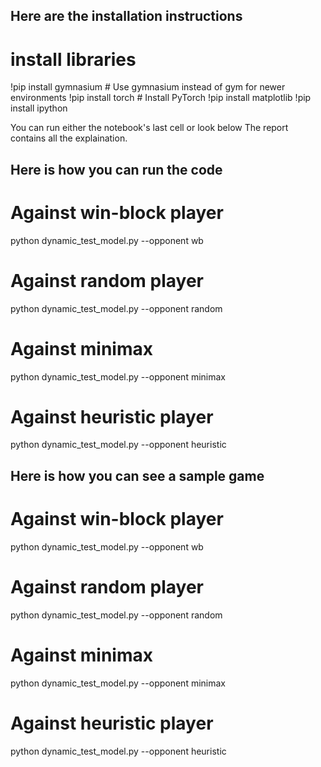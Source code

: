 ## Here are the installation instructions
# install libraries
!pip install gymnasium  # Use gymnasium instead of gym for newer environments
!pip install torch  # Install PyTorch
!pip install matplotlib
!pip install ipython


You can run either the notebook's last cell or look below
The report contains all the explaination.

## Here is how you can run the code


# Against win-block player
python dynamic_test_model.py --opponent wb

# Against random player
python dynamic_test_model.py --opponent random

# Against minimax
python dynamic_test_model.py --opponent minimax

# Against heuristic player
python dynamic_test_model.py --opponent heuristic



## Here is how you can see a sample game

# Against win-block player
python dynamic_test_model.py --opponent wb

# Against random player
python dynamic_test_model.py --opponent random

# Against minimax
python dynamic_test_model.py --opponent minimax

# Against heuristic player
python dynamic_test_model.py --opponent heuristic